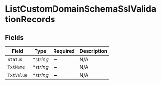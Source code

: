 # ListCustomDomainSchemaSslValidationRecords


## Fields

| Field              | Type               | Required           | Description        |
| ------------------ | ------------------ | ------------------ | ------------------ |
| `Status`           | **string*          | :heavy_minus_sign: | N/A                |
| `TxtName`          | **string*          | :heavy_minus_sign: | N/A                |
| `TxtValue`         | **string*          | :heavy_minus_sign: | N/A                |